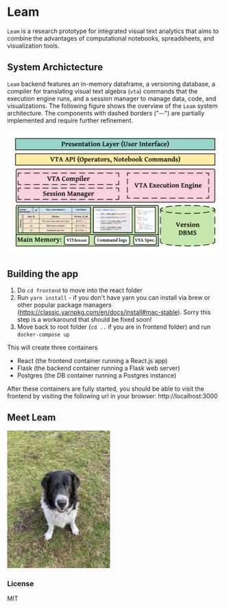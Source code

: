 # Leam
`Leam` is a research prototype for integrated visual text analytics that aims to combine the advantages of computational notebooks, spreadsheets, and visualization tools.

## System Archictecture

`Leam` backend features an in-memory dataframe, a versioning database, a compiler for translating visual text algebra (`vta`) commands that the execution engine runs, and a session manager to manage data, code, and visualizations. The following figure shows the overview of the `Leam` system architecture. The components with dashed borders ("--") are partially implemented and require further refinement.

![Alt text](/images/leam-arch.png?raw=true "Leam System Architecture")

##  Building the app

1. Do `cd frontend` to move into the react folder
2. Run `yarn install` - if you don't have yarn you can install via brew or other popular package managers (https://classic.yarnpkg.com/en/docs/install#mac-stable). Sorry this step is a workaround that should be fixed soon!
3. Move back to root folder (`cd ..` if you are in frontend folder) and run `docker-compose up` 

This will create three containers
- React (the frontend container running a React.js app)
- Flask (the backend container running a Flask web server)
- Postgres (the DB container running a Postgres instance)

After these containers are fully started, you should be able to visit the frontend by visiting the following url in your browser: http://localhost:3000

## Meet Leam

![Alt text](/images/leam.jpeg?raw=true "Leam <3")

### License

MIT



